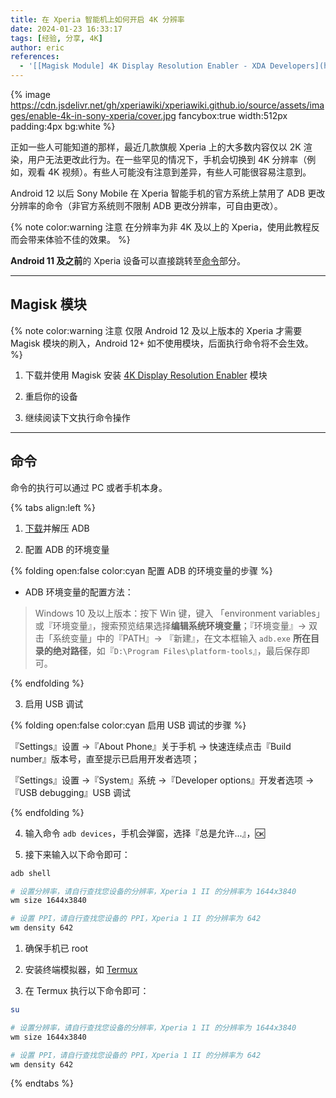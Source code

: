 ```yaml
---
title: 在 Xperia 智能机上如何开启 4K 分辨率
date: 2024-01-23 16:33:17
tags: [经验, 分享, 4K]
author: eric
references:
  - '[[Magisk Module] 4K Display Resolution Enabler - XDA Developers](https://xdaforums.com/t/magisk-module-4k-display-resolution-enabler.4631369/)'
---
```


{% image https://cdn.jsdelivr.net/gh/xperiawiki/xperiawiki.github.io/source/assets/images/enable-4k-in-sony-xperia/cover.jpg fancybox:true width:512px padding:4px bg:white %}

正如一些人可能知道的那样，最近几款旗舰 Xperia 上的大多数内容仅以 2K 渲染，用户无法更改此行为。在一些罕见的情况下，手机会切换到 4K 分辨率（例如，观看 4K 视频）。有些人可能没有注意到差异，有些人可能很容易注意到。

Android 12 以后 Sony Mobile 在 Xperia 智能手机的官方系统上禁用了 ADB 更改分辨率的命令（非官方系统则不限制 ADB 更改分辨率，可自由更改）。

<!-- more -->

{% note color:warning 注意 在分辨率为非 4K 及以上的 Xperia，使用此教程反而会带来体验不佳的效果。 %}

**Android 11 及之前**的 Xperia 设备可以直接跳转至[命令](#命令)部分。

---

## Magisk 模块

{% note color:warning 注意 仅限 Android 12 及以上版本的 Xperia 才需要 Magisk 模块的刷入，Android 12+ 如不使用模块，后面执行命令将不会生效。 %}

1. 下载并使用 Magisk 安装 [4K Display Resolution Enabler](https://xdaforums.com/attachments/4k_resolution_enabler_xperia_1_v-zip.6011045/) 模块

2. 重启你的设备

3. 继续阅读下文执行命令操作

---

## 命令

命令的执行可以通过 PC 或者手机本身。

{% tabs align:left %}

<!-- tab PC -->

1. [下载](https://dl.google.com/android/repository/platform-tools-latest-windows.zip)并解压 ADB

2. 配置 ADB 的环境变量

{% folding open:false color:cyan 配置 ADB 的环境变量的步骤 %}
  
* ADB 环境变量的配置方法：
    
> Windows 10 及以上版本：按下 Win 键，键入 「environment variables」或『环境变量』，搜索预览结果选择**编辑系统环境变量**；『环境变量』→ 双击「系统变量」中的『PATH』→ 『新建』，在文本框输入 `adb.exe` **所在目录的绝对路径**，如『`D:\Program Files\platform-tools`』，最后保存即可。

{% endfolding %}

3. 启用 USB 调试

{% folding open:false color:cyan 启用 USB 调试的步骤 %}
  
『Settings』设置 →『About Phone』关于手机 → 快速连续点击『Build number』版本号，直至提示已启用开发者选项；

『Settings』设置 →『System』系统 →『Developer options』开发者选项 →『USB debugging』USB 调试

{% endfolding %}

4. 输入命令 `adb devices`，手机会弹窗，选择『总是允许...』，🆗

5. 接下来输入以下命令即可：

```bash
adb shell

# 设置分辨率，请自行查找您设备的分辨率，Xperia 1 II 的分辨率为 1644x3840
wm size 1644x3840

# 设置 PPI，请自行查找您设备的 PPI，Xperia 1 II 的分辨率为 642
wm density 642
```


<!-- tab 手机 -->

1. 确保手机已 root

2. 安装终端模拟器，如 [Termux](https://github.com/termux/termux-app/releases/latest)

3. 在 Termux 执行以下命令即可：

```bash
su

# 设置分辨率，请自行查找您设备的分辨率，Xperia 1 II 的分辨率为 1644x3840
wm size 1644x3840

# 设置 PPI，请自行查找您设备的 PPI，Xperia 1 II 的分辨率为 642
wm density 642
```

{% endtabs %}